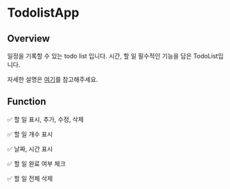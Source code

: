 # TodolistApp

## Overview
일정을 기록할 수 있는 todo list 입니다. 시간, 할 일 필수적인 기능을 담은 TodoList입니다.


자세한 설명은 [여기](https://www.notion.so/leechanyoung/Todo-List-41ff3b070b884caba9fa300fb251d0f9)를 참고해주세요.



## Function

✅ 할 일 표시, 추가, 수정, 삭제

✅ 할 일 개수 표시

✅ 날짜, 시간 표시

✅ 할 일 완료 여부 체크 

✅ 할 일 전체 삭제